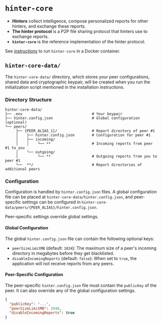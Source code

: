 # `hinter-core`

- **Hinters** collect intelligence, compose personalized reports for other hinters, and exchange these reports.
- **The hinter protocol** is a P2P file sharing protocol that hinters use to exchange reports.
- **`hinter-core`** is the reference implementation of the hinter protocol.

See [instructions](./instructions.md) to run `hinter-core` in a Docker container.

## `hinter-core-data/`

The `hinter-core-data/` directory, which stores your peer configurations, shared data and cryptographic keypair, will be created when you run the initialization script mentioned in the installation instructions.

### Directory Structure

```
hinter-core-data/
├── .env                                # Your keypair
├── hinter.config.json                  # Global configuration (optional)
└── peers/
     ├── {PEER_ALIAS_1}/                # Report directory of peer #1
     │    ├── hinter.config.json        # Configuration for peer #1
     │    ├── incoming/
     │    │    └── **                   # Incoming reports from peer #1 to you
     │    └── outgoing/
     │         └── **                   # Outgoing reports from you to peer #1
     └──  **/                           # Report directories of additional peers
```

### Configuration

Configuration is handled by `hinter.config.json` files. A global configuration file can be placed at `hinter-core-data/hinter.config.json`, and peer-specific settings can be configured in `hinter-core-data/peers/{PEER_ALIAS}/hinter.config.json`.

Peer-specific settings override global settings.

#### Global Configuration

The global `hinter.config.json` file can contain the following optional keys:

*   `peerSizeLimitMB` (default: `1024`): The maximum size of a peer's incoming directory in megabytes before they get blacklisted.
*   `disableIncomingReports` (default: `false`): When set to `true`, the application will not receive reports from any peers.

#### Peer-Specific Configuration

The peer-specific `hinter.config.json` file must contain the `publicKey` of the peer.
It can also override any of the global configuration settings.

```json
{
  "publicKey": "...",
  "peerSizeLimitMB": 2048,
  "disableIncomingReports": true
}
```
